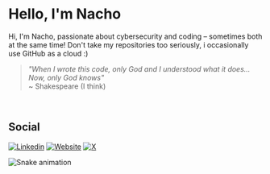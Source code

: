 # Hello, I'm Nacho



Hi, I'm Nacho, passionate about cybersecurity and coding – sometimes both at the same time! Don't take my repositories too seriously, i occasionally use GitHub as a cloud :)
<br>

> *"When I wrote this code, only God and I understood what it does...  
> Now, only God knows"*  
> ~ Shakespeare (I think) 
<br>

  
## Social
[![Linkedin](https://img.shields.io/badge/LinkedIn-0077B5?style=for-the-badge&logo=linkedin&logoColor=white)](https://www.linkedin.com/in/ignacio-jose-mestre-villagrasa-b79493183/)
[![Website](https://img.shields.io/badge/M3str3-ffffff?style=for-the-badge&logo=kalilinux&logoColor=black)](https://m3str3.com/?lang=en)
[![X](https://img.shields.io/badge/Twitter-000000?style=for-the-badge&logo=x&logoColor=white)](https://x.com/0xRootKit)


![Snake animation](https://raw.githubusercontent.com/M3str3/Nacho-Mestre/37a7ab10d4a7a8a670f98d2239bcb185fa023c7e/github-contribution-grid-snake.svg)
